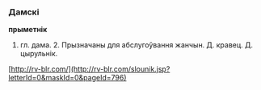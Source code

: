 ### Дамскі
**прыметнік**

1. гл. дама. 2. Прызначаны для абслугоўвання жанчын. Д. кравец. Д. цырульнік.

<a rel="author">[http://rv-blr.com/](http://rv-blr.com/slounik.jsp?letterId=0&maskId=0&pageId=796)</a>
